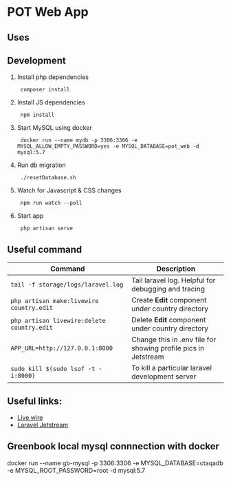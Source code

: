 # POT Web App


## Uses


## Development 

1. Install php dependencies

        composer install

2. Install JS dependencies

        npm install 

4. Start MySQL using docker

        docker run --name mydb -p 3306:3306 -e MYSQL_ALLOW_EMPTY_PASSWORD=yes -e MYSQL_DATABASE=pot_web -d mysql:5.7

3. Run db migration

        ./resetDatabase.sh 

4. Watch for Javascript & CSS changes

        npm run watch --poll

5. Start app

        php artisan serve



## Useful command 

Command | Description
------------ | -------------
`tail -f storage/logs/laravel.log` | Tail laravel log. Helpful for debugging and tracing
`php artisan make:livewire country.edit` | Create **Edit** component under country directory
`php artisan livewire:delete country.edit` | Delete **Edit** component under country directory
`APP_URL=http://127.0.0.1:8000` | Change this in .env file for showing profile pics in Jetstream
`sudo kill $(sudo lsof -t -i:8000)` | To kill a particular laravel development server


## Useful links:

- [Live wire](https://laravel-livewire.com/)
- [Laravel Jetstream](https://jetstream.laravel.com/1.x/installation.html)

## Greenbook local mysql connnection with docker

docker run --name gb-mysql -p 3306:3306 -e MYSQL_DATABASE=ctaqadb -e MYSQL_ROOT_PASSWORD=root -d mysql:5.7

